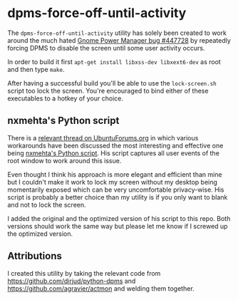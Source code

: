 dpms-force-off-until-activity
=============================

The `dpms-force-off-until-activity` utility has solely been created to work around the much hated [Gnome Power Manager bug #447728](https://bugs.launchpad.net/ubuntu/+source/gnome-power-manager/+bug/447728) by repeatedly forcing DPMS to disable the screen until some user activity occurs.

In order to build it first `apt-get install libxss-dev libxext6-dev` as root and then type `make`.

After having a successful build you'll be able to use the `lock-screen.sh` script too lock the screen.  You're encouraged to bind either of these executables to a hotkey of your choice.

nxmehta's Python script
-----------------------

There is a [relevant thread on UbuntuForums.org](http://ubuntuforums.org/showthread.php?t=1317747) in which various workarounds have been discussed the most interesting and effective one being [nxmehta's Python script](http://ubuntuforums.org/showpost.php?p=9433671&postcount=24).  His script captures all user events of the root window to work around this issue.

Even thought I think his approach is more elegant and efficient than mine but I couldn't make it work to lock my screen without my desktop being momentarily exposed which can be very uncomfortable privacy-wise.  His script is probably a better choice than my utility is if you only want to blank and not to lock the screen.

I added the original and the optimized version of his script to this repo.  Both versions should work the same way but please let me know if I screwed up the optimized version.

Attributions
------------

I created this utility by taking the relevant code from https://github.com/dirjud/python-dpms and https://github.com/agravier/actmon and welding them together.

